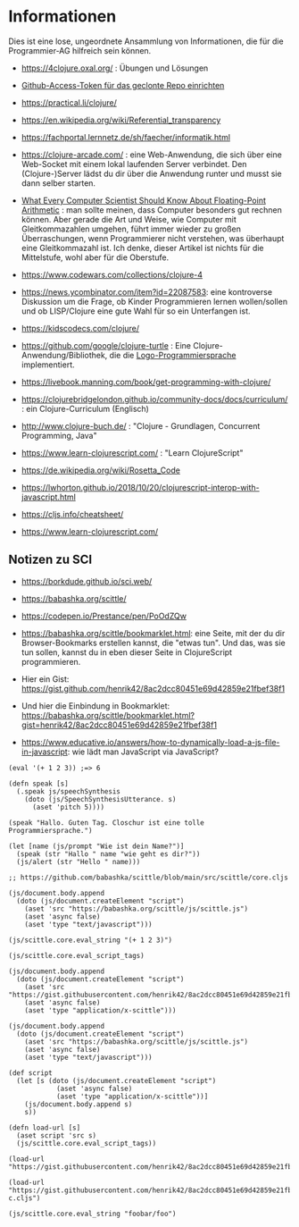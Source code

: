 # Informationen

Dies ist eine lose, ungeordnete Ansammlung von Informationen, die für die
Programmier-AG hilfreich sein können.

* https://4clojure.oxal.org/ : Übungen und Lösungen

* [Github-Access-Token für das geclonte Repo einrichten](https://levelup.gitconnected.com/fix-password-authentication-github-3395e579ce74)

* https://practical.li/clojure/

* https://en.wikipedia.org/wiki/Referential_transparency
 
* https://fachportal.lernnetz.de/sh/faecher/informatik.html

* https://clojure-arcade.com/ : eine Web-Anwendung, die sich über eine
  Web-Socket mit einem lokal laufenden Server verbindet. Den (Clojure-)Server
  lädst du dir über die Anwendung runter und musst sie dann selber starten.

* [What Every Computer Scientist Should Know About Floating-Point
  Arithmetic](https://docs.oracle.com/cd/E19957-01/806-3568/ncg_goldberg.html) :
  man sollte meinen, dass Computer besonders gut rechnen können. Aber gerade die
  Art und Weise, wie Computer mit Gleitkommazahlen umgehen, führt immer wieder
  zu großen Überraschungen, wenn Programmierer nicht verstehen, was überhaupt
  eine Gleitkommazahl ist. Ich denke, dieser Artikel ist nichts für die
  Mittelstufe, wohl aber für die Oberstufe.

* https://www.codewars.com/collections/clojure-4

* https://news.ycombinator.com/item?id=22087583: eine kontroverse Diskussion um
  die Frage, ob Kinder Programmieren lernen wollen/sollen und ob LISP/Clojure
  eine gute Wahl für so ein Unterfangen ist.

* https://kidscodecs.com/clojure/

* https://github.com/google/clojure-turtle : Eine Clojure-Anwendung/Bibliothek,
  die die
  [Logo-Programmiersprache](https://de.wikipedia.org/wiki/Logo_(Programmiersprache))
  implementiert.

* https://livebook.manning.com/book/get-programming-with-clojure/

* https://clojurebridgelondon.github.io/community-docs/docs/curriculum/ : ein
  Clojure-Curriculum (Englisch)

* http://www.clojure-buch.de/ : "Clojure - Grundlagen, Concurrent Programming, Java"

* https://www.learn-clojurescript.com/ : "Learn ClojureScript"

* https://de.wikipedia.org/wiki/Rosetta_Code

* https://lwhorton.github.io/2018/10/20/clojurescript-interop-with-javascript.html

* https://cljs.info/cheatsheet/

* https://www.learn-clojurescript.com/

## Notizen zu SCI

* https://borkdude.github.io/sci.web/

* https://babashka.org/scittle/

* https://codepen.io/Prestance/pen/PoOdZQw

* https://babashka.org/scittle/bookmarklet.html: eine Seite, mit der du dir
  Browser-Bookmarks erstellen kannst, die "etwas tun". Und das, was sie tun
  sollen, kannst du in eben dieser Seite in ClojureScript programmieren.

* Hier ein Gist: https://gist.github.com/henrik42/8ac2dcc80451e69d42859e21fbef38f1
* Und hier die Einbindung in Bookmarklet:
  https://babashka.org/scittle/bookmarklet.html?gist=henrik42/8ac2dcc80451e69d42859e21fbef38f1

* https://www.educative.io/answers/how-to-dynamically-load-a-js-file-in-javascript:
  wie lädt man JavaScript via JavaScript?
  
```
(eval '(+ 1 2 3)) ;=> 6

(defn speak [s]
  (.speak js/speechSynthesis 
    (doto (js/SpeechSynthesisUtterance. s)
      (aset 'pitch 5))))

(speak "Hallo. Guten Tag. Closchur ist eine tolle Programmiersprache.")

(let [name (js/prompt "Wie ist dein Name?")]
  (speak (str "Hallo " name "wie geht es dir?"))
  (js/alert (str "Hello " name)))

;; https://github.com/babashka/scittle/blob/main/src/scittle/core.cljs

(js/document.body.append
  (doto (js/document.createElement "script")
    (aset 'src "https://babashka.org/scittle/js/scittle.js")
    (aset 'async false)
    (aset 'type "text/javascript")))

(js/scittle.core.eval_string "(+ 1 2 3)")

(js/scittle.core.eval_script_tags)

(js/document.body.append
  (doto (js/document.createElement "script")
    (aset 'src "https://gist.githubusercontent.com/henrik42/8ac2dcc80451e69d42859e21fbef38f1/raw/")
    (aset 'async false)
    (aset 'type "application/x-scittle")))
```


```
(js/document.body.append
  (doto (js/document.createElement "script")
    (aset 'src "https://babashka.org/scittle/js/scittle.js")
    (aset 'async false)
    (aset 'type "text/javascript")))

(def script 
  (let [s (doto (js/document.createElement "script")
            (aset 'async false)
            (aset 'type "application/x-scittle"))]
    (js/document.body.append s)
    s))

(defn load-url [s]
  (aset script 'src s)
  (js/scittle.core.eval_script_tags))

(load-url "https://gist.githubusercontent.com/henrik42/8ac2dcc80451e69d42859e21fbef38f1/raw/3951e9c8e010b97abc7078a32b26caed48628e6c/foo.clj")

(load-url "https://gist.githubusercontent.com/henrik42/8ac2dcc80451e69d42859e21fbef38f1/raw/2491bf1995432469762eeab34ec4fb75e8d959cb/source-c.cljs")

(js/scittle.core.eval_string "foobar/foo")
```
